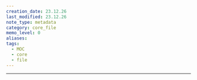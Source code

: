 ```yaml
---
creation_date: 23.12.26
last_modified: 23.12.26
note_type: metadata
category: core_file
memo_level: 0
aliases: 
tags:
  - MOC
  - core
  - file
---
```

---

